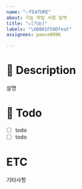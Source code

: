 ```yaml
---
name: "✅FEATURE"
about: 기능 작업 사항 입력
title: "✏️[기능]"
labels: "\U0001F50Dfeat"
assignees: peace0096

---
```


# 📖 Description
설명

# 📅 Todo
- [ ] todo
- [ ] todo

# ETC
기타사항

